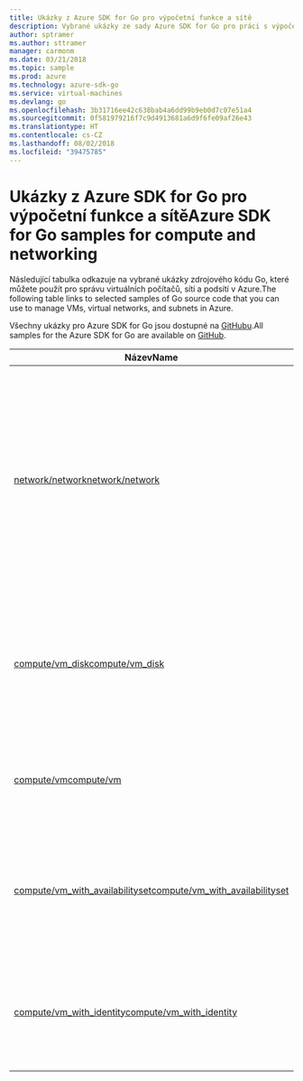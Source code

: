 ```yaml
---
title: Ukázky z Azure SDK for Go pro výpočetní funkce a sítě
description: Vybrané ukázky ze sady Azure SDK for Go pro práci s výpočetními funkcemi, jako jsou virtuální počítače a virtuální sítě
author: sptramer
ms.author: sttramer
manager: carmonm
ms.date: 03/21/2018
ms.topic: sample
ms.prod: azure
ms.technology: azure-sdk-go
ms.service: virtual-machines
ms.devlang: go
ms.openlocfilehash: 3b31716ee42c638bab4a6dd99b9eb0d7c07e51a4
ms.sourcegitcommit: 0f581979216f7c9d4913681a6d9f6fe09af26e43
ms.translationtype: HT
ms.contentlocale: cs-CZ
ms.lasthandoff: 08/02/2018
ms.locfileid: "39475785"
---
```

# <a name="azure-sdk-for-go-samples-for-compute-and-networking"></a><span data-ttu-id="e6a7e-103">Ukázky z Azure SDK for Go pro výpočetní funkce a sítě</span><span class="sxs-lookup"><span data-stu-id="e6a7e-103">Azure SDK for Go samples for compute and networking</span></span>

<span data-ttu-id="e6a7e-104">Následující tabulka odkazuje na vybrané ukázky zdrojového kódu Go, které můžete použít pro správu virtuálních počítačů, sítí a podsítí v Azure.</span><span class="sxs-lookup"><span data-stu-id="e6a7e-104">The following table links to selected samples of Go source code that you can use to manage VMs, virtual networks, and subnets in Azure.</span></span> 

<span data-ttu-id="e6a7e-105">Všechny ukázky pro Azure SDK for Go jsou dostupné na [GitHubu](https://github.com/Azure-Samples/azure-sdk-for-go-samples).</span><span class="sxs-lookup"><span data-stu-id="e6a7e-105">All samples for the Azure SDK for Go are available on [GitHub](https://github.com/Azure-Samples/azure-sdk-for-go-samples).</span></span>

| <span data-ttu-id="e6a7e-106">Název</span><span class="sxs-lookup"><span data-stu-id="e6a7e-106">Name</span></span> | <span data-ttu-id="e6a7e-107">Popis</span><span class="sxs-lookup"><span data-stu-id="e6a7e-107">Description</span></span> |
|------|-------------|
| [<span data-ttu-id="e6a7e-108">network/network</span><span class="sxs-lookup"><span data-stu-id="e6a7e-108">network/network</span></span>](https://github.com/Azure-Samples/azure-sdk-for-go-samples/blob/master/network/network.go) | <span data-ttu-id="e6a7e-109">Vytváření, aktualizace a odstraňování síťových prostředků, včetně virtuálních sítí, podsítí a skupiny zabezpečení sítě, a dotazování na ně.</span><span class="sxs-lookup"><span data-stu-id="e6a7e-109">Create, update, delete, and query network resources including virtual networks, subnets, and network security groups.</span></span> |
| [<span data-ttu-id="e6a7e-110">compute/vm_disk</span><span class="sxs-lookup"><span data-stu-id="e6a7e-110">compute/vm_disk</span></span>](https://github.com/Azure-Samples/azure-sdk-for-go-samples/blob/master/compute/vm_disk.go) | <span data-ttu-id="e6a7e-111">Vytváření, připojení, odpojení, aktualizace a šifrování datových disků pro virtuální počítač.</span><span class="sxs-lookup"><span data-stu-id="e6a7e-111">Create, attach, detatch, update, and encrypt data disks for a VM.</span></span> |
| [<span data-ttu-id="e6a7e-112">compute/vm</span><span class="sxs-lookup"><span data-stu-id="e6a7e-112">compute/vm</span></span>](https://github.com/Azure-Samples/azure-sdk-for-go-samples/blob/master/compute/vm.go) | <span data-ttu-id="e6a7e-113">Vytváření, aktualizace, deaktivace a správa virtuálních počítačů.</span><span class="sxs-lookup"><span data-stu-id="e6a7e-113">Create, update, deactivate, and manage VMs.</span></span> |
| [<span data-ttu-id="e6a7e-114">compute/vm_with_availabilityset</span><span class="sxs-lookup"><span data-stu-id="e6a7e-114">compute/vm_with_availabilityset</span></span>](https://github.com/Azure-Samples/azure-sdk-for-go-samples/blob/master/compute/vm_with_availabilityset.go) | <span data-ttu-id="e6a7e-115">Vytváření skupin dostupnosti a nástrojů pro vyrovnávání zatížení pro virtuální počítače.</span><span class="sxs-lookup"><span data-stu-id="e6a7e-115">Create availability sets and load balancers for VMs.</span></span> |
| [<span data-ttu-id="e6a7e-116">compute/vm_with_identity</span><span class="sxs-lookup"><span data-stu-id="e6a7e-116">compute/vm_with_identity</span></span>](https://github.com/Azure-Samples/azure-sdk-for-go-samples/blob/master/compute/vm_with_identity.go) | <span data-ttu-id="e6a7e-117">Vytváření a správa identit spravované služby (souborů MSI) pro virtuální počítače.</span><span class="sxs-lookup"><span data-stu-id="e6a7e-117">Create and manage Managed Service Identities (MSIs) for VMs.</span></span> |
